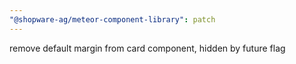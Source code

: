 ```yaml
---
"@shopware-ag/meteor-component-library": patch
---
```


remove default margin from card component, hidden by future flag
